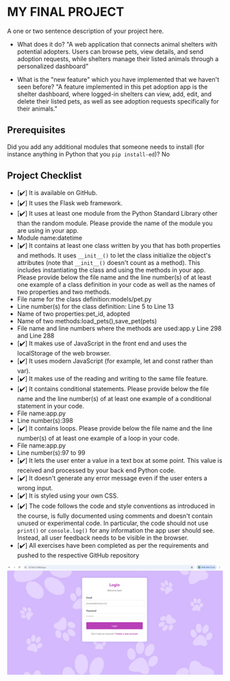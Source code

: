 # MY FINAL PROJECT
A one or two sentence description of your project here.
- What does it do?
"A web application that connects animal shelters with potential adopters. Users can browse pets, view details, and send adoption requests, while shelters manage their listed animals through a personalized dashboard"


- What is the "new feature" which you have implemented that
we haven't seen before?
 "A  feature implemented in this pet adoption app is the shelter dashboard, where logged-in shelters can view, add, edit, and delete their listed pets, as well as see adoption requests specifically for their animals."
## Prerequisites
Did you add any additional modules that someone needs to
install (for instance anything in Python that you `pip
install-ed`)?
No
## Project Checklist
- [✔️] It is available on GitHub.
- [✔️] It uses the Flask web framework.
- [✔️] It uses at least one module from the Python Standard
Library other than the random module.
 Please provide the name of the module you are using in your
app.
 - Module name:datetime 
- [✔️] It contains at least one class written by you that has
both properties and methods. It uses `__init__()` to let the
class initialize the object's attributes (note that
`__init__()` doesn't count as a method). This includes
instantiating the class and using the methods in your app.
Please provide below the file name and the line number(s) of
at least one example of a class definition in your code as
well as the names of two properties and two methods.
 - File name for the class definition:models/pet.py
 - Line number(s) for the class definition: Line 5 to Line 13
 - Name of two properties:pet_id, adopted
 - Name of two methods:load_pets(),save_pet(pets)
 - File name and line numbers where the methods are used:app.y  Line 298 and Line 288
- [✔️] It makes use of JavaScript in the front end and uses the
localStorage of the web browser.
- [✔️] It uses modern JavaScript (for example, let and const
rather than var).
- [✔️] It makes use of the reading and writing to the same file
feature.
- [✔️] It contains conditional statements. Please provide below
the file name and the line number(s) of at least
 one example of a conditional statement in your code.
 - File name:app.py
 - Line number(s):398
- [✔️] It contains loops. Please provide below the file name
and the line number(s) of at least
 one example of a loop in your code.
 - File name:app.py
 - Line number(s):97 to 99
- [✔️] It lets the user enter a value in a text box at some
point.
 This value is received and processed by your back end
Python code.
- [✔️] It doesn't generate any error message even if the user
enters a wrong input.
- [✔️] It is styled using your own CSS.
- [✔️] The code follows the code and style conventions as
introduced in the course, is fully documented using comments
and doesn't contain unused or experimental code.
 In particular, the code should not use `print()` or
`console.log()` for any information the app user should see.
Instead, all user feedback needs to be visible in the
browser.
- [✔️] All exercises have been completed as per the
requirements and pushed to the respective GitHub repository

![alt text](image.png)

